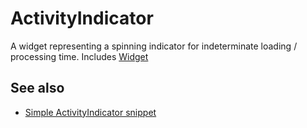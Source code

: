 ---
---
# ActivityIndicator
A widget representing a spinning indicator for indeterminate loading / processing time.
Includes [Widget](Widget.md)

## See also
- [Simple ActivityIndicator snippet](https://github.com/eclipsesource/tabris-js/blob/v1.7.0/snippets/activity-indicator/activityindicator.js)
